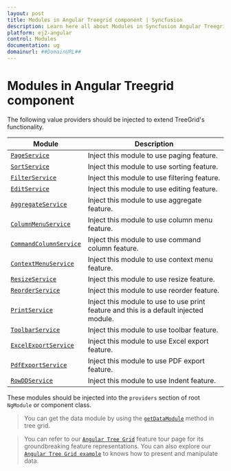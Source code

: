 ```yaml
---
layout: post
title: Modules in Angular Treegrid component | Syncfusion
description: Learn here all about Modules in Syncfusion Angular Treegrid component of Syncfusion Essential JS 2 and more.
platform: ej2-angular
control: Modules 
documentation: ug
domainurl: ##DomainURL##
---
```


# Modules in Angular Treegrid component

The following value providers should be injected to extend TreeGrid's functionality.

| Module | Description |
|------|-------------|
| [`PageService`](../treegrid/paging)| Inject this module to use paging feature.|
| [`SortService`](../treegrid/sorting)| Inject this module to use sorting feature.|
| [`FilterService`](../treegrid/filtering/filtering)| Inject this module to use filtering feature.|
| [`EditService`](../treegrid/editing/edit)| Inject this module to use editing feature.|
| [`AggregateService`](../treegrid/aggregates/aggregates)| Inject this module to use aggregate feature.|
| [`ColumnMenuService`](../treegrid/columns/column-menu)| Inject this module to use column menu feature.|
| [`CommandColumnService`](../treegrid/editing/command-column-editing)| Inject this module to use command column feature.|
| [`ContextMenuService`](../treegrid/context-menu)| Inject this module to use context menu feature.
| [`ResizeService`](../treegrid/columns/column-resizing)| Inject this module to use resize feature.|
| [`ReorderService`](../treegrid/columns/column-reorder)| Inject this module to use reorder feature.|
| [`PrintService`](../treegrid/print)| Inject this module to use to use print feature and this is a default injected module.|
| [`ToolbarService`](../treegrid/tool-bar/tool-bar)| Inject this module to use toolbar feature.|
| [`ExcelExportService`](../treegrid/excel-export/excel-export)| Inject this module to use Excel export feature.|
| [`PdfExportService`](../treegrid/pdf-export/pdf-export)| Inject this module to use PDF export feature.|
| [`RowDDService`](../treegrid/row/indent)| Inject this module to use Indent feature.|

These modules should be injected into the `providers` section of root `NgModule` or component class.

> You can get the data module by using the [`getDataModule`](https://ej2.syncfusion.com/angular/documentation/api/treegrid#getdatamodule) method in tree grid.

> You can refer to our [`Angular Tree Grid`](https://www.syncfusion.com/angular-ui-components/angular-tree-grid) feature tour page for its groundbreaking feature representations. You can also explore our [`Angular Tree Grid example`](https://ej2.syncfusion.com/angular/demos/#/material/treegrid/treegrid-overview) to knows how to present and manipulate data.